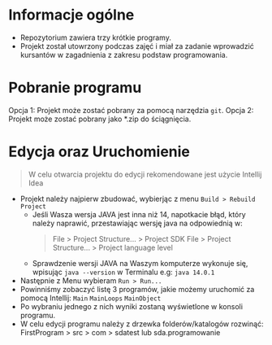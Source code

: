 # Informacje ogólne
- Repozytorium zawiera trzy krótkie programy.
- Projekt został utowrzony podczas zajęć i miał za zadanie wprowadzić kursantów w zagadnienia z zakresu podstaw programowania.

# Pobranie programu
Opcja 1: Projekt może zostać pobrany za pomocą narzędzia `git`.
Opcja 2: Projekt może zostać pobrany jako *.zip do ściągnięcia.

# Edycja oraz Uruchomienie
> W celu otwarcia projektu do edycji rekomendowane jest użycie Intellij Idea
- Projekt należy najpierw zbudować, wybierjąc z menu `Build > Rebuild Project`
  - Jeśli Wasza wersja JAVA jest inna niż 14, napotkacie błąd, który należy naprawić, przestawiając wersję java na odpowiednią w:
    > File > Project Structure... > Project SDK
    > File > Project Structure... > Project language level
  - Sprawdzenie wersji JAVA na Waszym komputerze wykonuje się, wpisując `java --version` w Terminalu e.g: `java 14.0.1`
- Następnie z Menu wybieram `Run > Run...`
- Powinniśmy zobaczyć listę 3 programów, jakie możemy uruchomić za pomocą Intellij:
```Main```
```MainLoops```
```MainObject```
- Po wybraniu jednego z nich wyniki zostaną wyświetlone w konsoli programu.
- W celu edycji programu należy z drzewka folderów/katalogów rozwinąć:
FirstProgram > src > com > sdatest lub sda.programowanie
 
